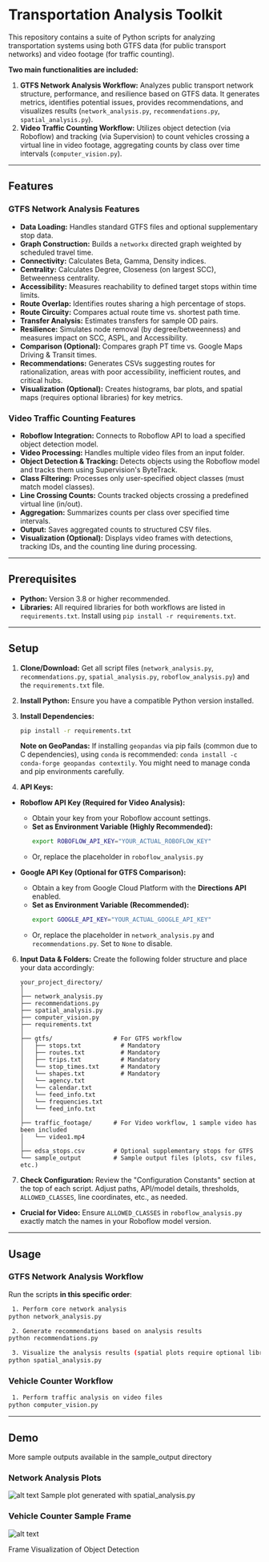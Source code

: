 # Transportation Analysis Toolkit

This repository contains a suite of Python scripts for analyzing transportation systems using both GTFS data (for public transport networks) and video footage (for traffic counting).

**Two main functionalities are included:**

1.  **GTFS Network Analysis Workflow:** Analyzes public transport network structure, performance, and resilience based on GTFS data. It generates metrics, identifies potential issues, provides recommendations, and visualizes results (`network_analysis.py`, `recommendations.py`, `spatial_analysis.py`).
2.  **Video Traffic Counting Workflow:** Utilizes object detection (via Roboflow) and tracking (via Supervision) to count vehicles crossing a virtual line in video footage, aggregating counts by class over time intervals (`computer_vision.py`).

---

## Features

### GTFS Network Analysis Features

* **Data Loading:** Handles standard GTFS files and optional supplementary stop data.
* **Graph Construction:** Builds a `networkx` directed graph weighted by scheduled travel time.
* **Connectivity:** Calculates Beta, Gamma, Density indices.
* **Centrality:** Calculates Degree, Closeness (on largest SCC), Betweenness centrality.
* **Accessibility:** Measures reachability to defined target stops within time limits.
* **Route Overlap:** Identifies routes sharing a high percentage of stops.
* **Route Circuity:** Compares actual route time vs. shortest path time.
* **Transfer Analysis:** Estimates transfers for sample OD pairs.
* **Resilience:** Simulates node removal (by degree/betweenness) and measures impact on SCC, ASPL, and Accessibility.
* **Comparison (Optional):** Compares graph PT time vs. Google Maps Driving & Transit times.
* **Recommendations:** Generates CSVs suggesting routes for rationalization, areas with poor accessibility, inefficient routes, and critical hubs.
* **Visualization (Optional):** Creates histograms, bar plots, and spatial maps (requires optional libraries) for key metrics.

### Video Traffic Counting Features

* **Roboflow Integration:** Connects to Roboflow API to load a specified object detection model.
* **Video Processing:** Handles multiple video files from an input folder.
* **Object Detection & Tracking:** Detects objects using the Roboflow model and tracks them using Supervision's ByteTrack.
* **Class Filtering:** Processes only user-specified object classes (must match model classes).
* **Line Crossing Counts:** Counts tracked objects crossing a predefined virtual line (in/out).
* **Aggregation:** Summarizes counts per class over specified time intervals.
* **Output:** Saves aggregated counts to structured CSV files.
* **Visualization (Optional):** Displays video frames with detections, tracking IDs, and the counting line during processing.

---

## Prerequisites

* **Python:** Version 3.8 or higher recommended.
* **Libraries:** All required libraries for both workflows are listed in `requirements.txt`. Install using `pip install -r requirements.txt`.

---

## Setup

1.  **Clone/Download:** Get all script files (`network_analysis.py`, `recommendations.py`, `spatial_analysis.py`, `roboflow_analysis.py`) and the `requirements.txt` file.
2.  **Install Python:** Ensure you have a compatible Python version installed.
3.  **Install Dependencies:**
    ```bash
    pip install -r requirements.txt
    ```
     **Note on GeoPandas:** If installing `geopandas` via pip fails (common due to C dependencies), using `conda` is recommended: `conda install -c conda-forge geopandas contextily`. You might need to manage conda and pip environments carefully.
    
5.  **API Keys:**
* **Roboflow API Key (Required for Video Analysis):**
    * Obtain your key from your Roboflow account settings.
    * **Set as Environment Variable (Highly Recommended):**
        ```bash
        export ROBOFLOW_API_KEY="YOUR_ACTUAL_ROBOFLOW_KEY"
        ```
    * Or, replace the placeholder in `roboflow_analysis.py`
      
* **Google API Key (Optional for GTFS Comparison):**
    * Obtain a key from Google Cloud Platform with the **Directions API** enabled.
    * **Set as Environment Variable (Recommended):**
        ```bash
        export GOOGLE_API_KEY="YOUR_ACTUAL_GOOGLE_API_KEY"
        ```
    * Or, replace the placeholder in `network_analysis.py` and `recommendations.py`. Set to `None` to disable.
6.  **Input Data & Folders:** Create the following folder structure and place your data accordingly:
    ```
    your_project_directory/
    │
    ├── network_analysis.py
    ├── recommendations.py
    ├── spatial_analysis.py
    ├── computer_vision.py  
    ├── requirements.txt
    │
    ├── gtfs/                 # For GTFS workflow
    │   ├── stops.txt           # Mandatory
    │   ├── routes.txt          # Mandatory
    │   ├── trips.txt           # Mandatory
    │   └── stop_times.txt      # Mandatory
    │   └── shapes.txt          # Mandatory
    │   └── agency.txt          
    │   └── calendar.txt
    │   └── feed_info.txt      
    │   └── frequencies.txt
    │   └── feed_info.txt  
    │
    ├── traffic_footage/      # For Video workflow, 1 sample video has been included
    │   └── video1.mp4
    │
    ├── edsa_stops.csv        # Optional supplementary stops for GTFS
    └── sample_output         # Sample output files (plots, csv files, etc.)
    ```
7.  **Check Configuration:** Review the "Configuration Constants" section at the top of each script. Adjust paths, API/model details, thresholds, `ALLOWED_CLASSES`, line coordinates, etc., as needed.
  * **Crucial for Video:** Ensure `ALLOWED_CLASSES` in `roboflow_analysis.py` exactly match the names in your Roboflow model version.

---

## Usage

### GTFS Network Analysis Workflow

Run the scripts **in this specific order**:

```bash
 1. Perform core network analysis 
python network_analysis.py

 2. Generate recommendations based on analysis results
python recommendations.py

 3. Visualize the analysis results (spatial plots require optional libraries, all included in the requirements.txt)
python spatial_analysis.py
```

### Vehicle Counter Workflow

```bash
 1. Perform traffic analysis on video files
python computer_vision.py
```

---
## Demo

More sample outputs available in the sample_output directory

### Network Analysis Plots

![alt text](sample_output/analysis_plots/map_accessibility_60min.png)
Sample plot generated with spatial_analysis.py

### Vehicle Counter Sample Frame
![alt text](sample_output/computer_vision.png)

Frame Visualization of Object Detection


